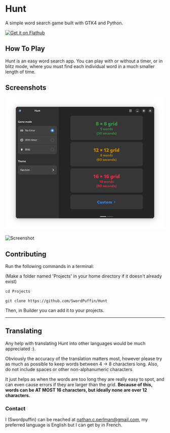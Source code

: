 # Hunt

A simple word search game built with GTK4 and Python.

<a href='https://flathub.org/apps/io.github.swordpuffin.hunt'>
    <img width='240' alt='Get it on Flathub' src='https://flathub.org/api/badge?svg&locale=en'/>
</a>

## How To Play

Hunt is an easy word search app. You can play with or without a timer, or in blitz mode, where you must find each individual word in a much smaller length of time.

## Screenshots

![Screenshot](https://github.com/SwordPuffin/Hunt/blob/main/data/screenshots/Screenshot1.png)

![Screenshot](https://github.com/SwordPuffin/Hunt/blob/main/data/screenshots/Screenshot2.png)


## Contributing

Run the following commands in a terminal:

(Make a folder named 'Projects' in your home directory if it doesn't already exist)
```
cd Projects
```
```
git clone https://github.com/SwordPuffin/Hunt
```
Then, in Builder you can add it to your projects.

---
## Translating
Any help with translating Hunt into other languages would be much appreciated :).

Obviously the accuracy of the translation matters most, however please try as much as possible to keep words between 4 -> 8 characters long. 
Also, do not include spaces or other non-alphanumeric characters

It just helps as when the words are too long they are really easy to spot, and can even cause errors if they are larger than the grid. 
**Because of this, words can be AT MOST 16 characters, but ideally none are over 12 characters.**

### Contact
I (Swordpuffin) can be reached at nathan.c.perlman@gmail.com, my preferred language is English but I can get by in French.




